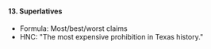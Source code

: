 #### **13. Superlatives**

- Formula: Most/best/worst claims
- HNC: "The most expensive prohibition in Texas history."
